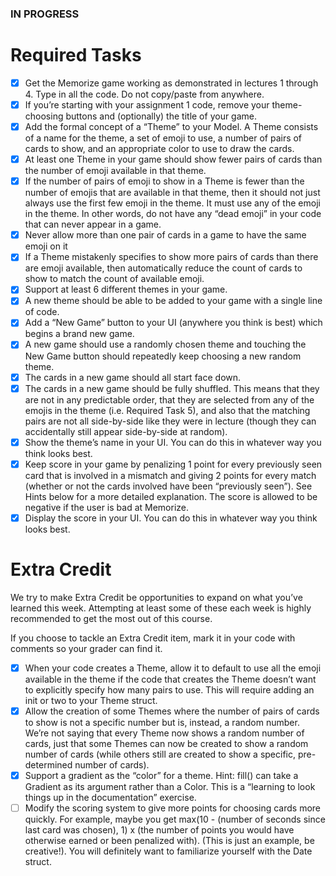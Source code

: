 ### IN PROGRESS

# Required Tasks
- [X] Get the Memorize game working as demonstrated in lectures 1 through 4. Type in all the code. Do not copy/paste from anywhere. 
- [X] If you’re starting with your assignment 1 code, remove your theme-choosing buttons and (optionally) the title of your game.
- [X] Add the formal concept of a “Theme” to your Model. A Theme consists of a name for the theme, a set of emoji to use, a number of pairs of cards to show, and an appropriate color to use to draw the cards.
- [X] At least one Theme in your game should show fewer pairs of cards than the number of emoji available in that theme.
- [X] If the number of pairs of emoji to show in a Theme is fewer than the number of emojis that are available in that theme, then it should not just always use the first few emoji in the theme. It must use any of the emoji in the theme. In other words, do not have any “dead emoji” in your code that can never appear in a game.
- [X] Never allow more than one pair of cards in a game to have the same emoji on it
- [X] If a Theme mistakenly specifies to show more pairs of cards than there are emoji available, then automatically reduce the count of cards to show to match the count of available emoji.
- [X] Support at least 6 different themes in your game.
- [X] A new theme should be able to be added to your game with a single line of code.
- [X] Add a “New Game” button to your UI (anywhere you think is best) which begins a brand new game.
- [X] A new game should use a randomly chosen theme and touching the New Game button should repeatedly keep choosing a new random theme.
- [X] The cards in a new game should all start face down.
- [X] The cards in a new game should be fully shuffled. This means that they are not in any predictable order, that they are selected from any of the emojis in the theme (i.e. Required Task 5), and also that the matching pairs are not all side-by-side like they were in lecture (though they can accidentally still appear side-by-side at random).
- [X] Show the theme’s name in your UI. You can do this in whatever way you think looks best.
- [X] Keep score in your game by penalizing 1 point for every previously seen card that is involved in a mismatch and giving 2 points for every match (whether or not the cards involved have been “previously seen”). See Hints below for a more detailed explanation. The score is allowed to be negative if the user is bad at Memorize.
- [X] Display the score in your UI. You can do this in whatever way you think looks best.

# Extra Credit
We try to make Extra Credit be opportunities to expand on what you’ve learned this week. Attempting at least some of these each week is highly recommended to get the most out of this course.

If you choose to tackle an Extra Credit item, mark it in your code with comments so your grader can find it. 

- [X] When your code creates a Theme, allow it to default to use all the emoji available in the theme if the code that creates the Theme doesn’t want to explicitly specify how many pairs to use. This will require adding an init or two to your Theme struct. 
- [X] Allow the creation of some Themes where the number of pairs of cards to show is not a specific number but is, instead, a random number. We’re not saying that every Theme now shows a random number of cards, just that some Themes can now be created to show a random number of cards (while others still are created to show a specific, pre-determined number of cards). 
- [X] Support a gradient as the “color” for a theme. Hint: fill() can take a Gradient as its argument rather than a Color. This is a “learning to look things up in the documentation” exercise. 
- [  ] Modify the scoring system to give more points for choosing cards more quickly. For example, maybe you get max(10 - (number of seconds since last card was chosen), 1) x (the number of points you would have otherwise earned or been penalized with). (This is just an example, be creative!). You will definitely want to familiarize yourself with the Date struct.